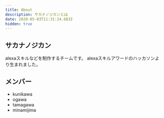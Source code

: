 ```yaml
---
title: About
description: サカナノジカンとは
date: 2020-05-03T11:31:24.683Z
hidden: true
---
```

## サカナノジカン

alexaスキルなどを制作するチームです。 alexaスキルアワードのハッカソンより生まれました。

## メンバー

* kunikawa
* ogawa
* tamagawa
* minamijima